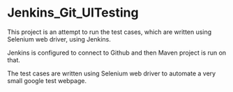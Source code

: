 # Jenkins_Git_UITesting

This project is an attempt to run the test cases, which are written using Selenium web driver, using Jenkins.

Jenkins is configured to connect to Github and then Maven project is run on that.

The test cases are written using Selenium web driver to automate a very small google test webpage.
